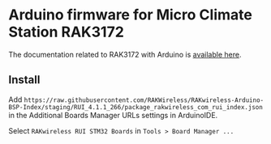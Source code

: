 # Arduino firmware for Micro Climate Station RAK3172

The documentation related to RAK3172 with Arduino is [available here](https://docs.rakwireless.com/product-categories/wisduo/rak3172-module/quickstart/).

## Install
Add `https://raw.githubusercontent.com/RAKWireless/RAKwireless-Arduino-BSP-Index/staging/RUI_4.1.1_266/package_rakwireless_com_rui_index.json` in the Additional Boards Manager URLs settings in ArduinoIDE.

Select `RAKwireless RUI STM32 Boards` in `Tools > Board Manager ...`

